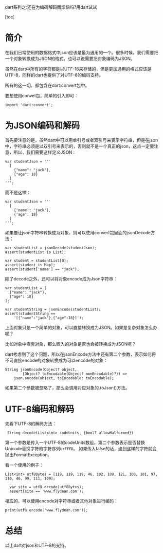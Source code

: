 dart系列之:还在为编码解码而烦恼吗?用dart试试

[toc]

# 简介

在我们日常使用的数据格式中json应该是最为通用的一个。很多时候，我们需要把一个对象转换成为JSON的格式，也可以说需要把对象编码为JSON。

虽然在dart中所有的字符都是以UTF-16来存储的，但是更加通用的格式应该是UTF-8，同样的dart也提供了对UTF-8的编码支持。

所有的这一切，都包含在dart:convert包中。

要想使用convet包，简单的引入即可：

```
import 'dart:convert';
```

# 为JSON编码和解码

首先要注意的是，虽然dart中可以用单引号或者双引号来表示字符串，但是在json中，字符串必须是以双引号来表示的，否则就不是一个真正的json，这点一定要注意，所以，我们需要这样定义JSON :


```
var studentJson = '''
  [
    {"name": "jack"},
    {"age": 18}
  ]
''';
```

而不是这样：

```
var studentJson = '''
  [
    {'name': 'jack'},
    {'age': 18}
  ]
''';
```

如果要让json字符串转换成为对象，则可以使用convert包里面的jsonDecode方法：

```
var studentList = jsonDecode(studentJson);
assert(studentList is List);

var student = studentList[0];
assert(student is Map);
assert(student['name'] == "jack");
```

除了decode之外，还可以将对象encode成为Json字符串：

```
var studentList = [
  {"name": "jack"},
  {"age": 18}
];

var studentString = jsonEncode(studentList);
assert(studentString ==
    '[{"name":"jack"},{"age":18}]');
```

上面对象只是一个简单的对象，可以直接转换成为JSON。如果是复杂对象怎么办呢？

比如对象中嵌套对象，那么嵌入的对象是否也会被转换成为JSON呢？

dart考虑到了这个问题，所以在jsonEncode方法中还有第二个参数，表示如何将不可直接encode的对象转换成为可以encode的对象：

```
String jsonEncode(Object? object,
        {Object? toEncodable(Object? nonEncodable)?}) =>
    json.encode(object, toEncodable: toEncodable);
```

如果第二个参数被忽略了，那么会调用对应对象的.toJson()方法。

# UTF-8编码和解码

先看下UTF-8的解码方法：

```
 String decode(List<int> codeUnits, {bool? allowMalformed})
```

第一个参数是传入一个UTF-8的codeUnits数组，第二个参数表示是否替换Unicode替换字符的字符序列`U+FFFD`。 如果传入false的话，遇到这样的字符就会抛出FormatException。

看一个使用的例子：

```
List<int> utf8Bytes = [119, 119, 119, 46, 102, 108, 121, 100, 101, 97, 110, 46, 99, 111, 109];

  var site = utf8.decode(utf8Bytes);
  assert(site == 'www.flydean.com');
```

相应的，可以使用encode对字符串或者其他对象进行编码：

```
print(utf8.encode('www.flydean.com'));
```

# 总结

以上dart对json和UTF-8的支持。





